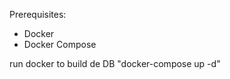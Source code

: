 

Prerequisites:

- Docker 
- Docker Compose

run docker to build de DB
  "docker-compose up -d"







